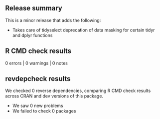 ## Release summary

This is a minor release that adds the following:
 * Takes care of tidyselect deprecation of data masking for certain tidyr and dplyr functions
 

## R CMD check results

0 errors | 0 warnings | 0 notes

## revdepcheck results

We checked 0 reverse dependencies, comparing R CMD check results across CRAN and dev versions of this package.

 * We saw 0 new problems
 * We failed to check 0 packages
